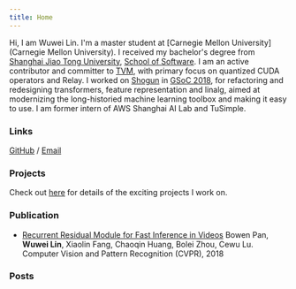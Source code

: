 ```yaml
---
title: Home
---
```


Hi, I am Wuwei Lin. 
I'm a master student at [Carnegie Mellon University](Carnegie Mellon University).
I received my bachelor's degree from [Shanghai Jiao Tong University](http://en.sjtu.edu.cn), [School of Software](http://en.se.sjtu.edu.cn).
I am an active contributor and committer to [TVM](https://tvm.ai), with primary focus on quantized CUDA operators and Relay.
I worked on [Shogun](http://shogun.ml) in [GSoC 2018](https://summerofcode.withgoogle.com/projects/6031654070517760/), for
refactoring and redesigning transformers, feature representation and linalg, aimed at modernizing the long-historied machine learning toolbox and making it easy to use.
I am former intern of AWS Shanghai AI Lab and TuSimple.

### Links
[GitHub](https://github.com/vinx13) / [Email](mailto:wuwei@apache.org)

### Projects
Check out [here](/project) for details of the exciting projects I work on.

### Publication
* [Recurrent Residual Module for Fast Inference in Videos](http://openaccess.thecvf.com/content_cvpr_2018/papers/Pan_Recurrent_Residual_Module_CVPR_2018_paper.pdf)
Bowen Pan, **Wuwei Lin**, Xiaolin Fang, Chaoqin Huang, Bolei Zhou, Cewu Lu. 
Computer Vision and Pattern Recognition (CVPR), 2018 

### Posts


